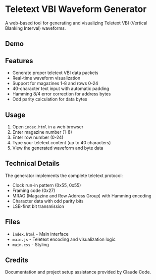 # Teletext VBI Waveform Generator

A web-based tool for generating and visualizing Teletext VBI (Vertical Blanking Interval) waveforms.

## Demo

<!-- Add GIF showcase here -->

## Features

- Generate proper teletext VBI data packets
- Real-time waveform visualization
- Support for magazines 1-8 and rows 0-24
- 40-character text input with automatic padding
- Hamming 8/4 error correction for address bytes
- Odd parity calculation for data bytes

## Usage

1. Open `index.html` in a web browser
2. Enter magazine number (1-8)
3. Enter row number (0-24) 
4. Type your teletext content (up to 40 characters)
5. View the generated waveform and byte data

## Technical Details

The generator implements the complete teletext protocol:

- Clock run-in pattern (0x55, 0x55)
- Framing code (0x27)
- MRAG (Magazine and Row Address Group) with Hamming encoding
- Character data with odd parity bits
- LSB-first bit transmission

## Files

- `index.html` - Main interface
- `main.js` - Teletext encoding and visualization logic  
- `main.css` - Styling

## Credits

Documentation and project setup assistance provided by Claude Code.
